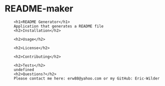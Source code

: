 # README-maker
        <h1>README Generator</h1>
        Application that generates a README file
        <h2>Installation</h2>
        
        <h2>Usage</h2>
        
        <h2>License</h2>
        
        <h2>Contributing</h2>
        
        <h2>Tests</h2>
        undefined
        <h2>Questions?</h2>
        Please contact me here: erw88@yahoo.com or my GitHub: Eric-Wilder